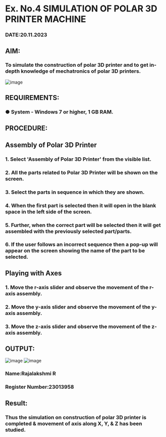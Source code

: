 # Ex. No.4 SIMULATION OF POLAR 3D PRINTER MACHINE

### DATE:20.11.2023
## AIM:
### To simulate the construction of polar 3D printer and to get in-depth knowledge of mechatronics of polar 3D printers.

![image](https://github.com/Sellakumar1987/Ex.-No.-4---SIMULATION-OF-POLAR-3D-PRINTER-MACHINE/assets/113594316/b551f195-9877-49a2-99bb-a9efcfb3381a)

## REQUIREMENTS:
### ●	System - Windows 7 or higher, 1 GB RAM.

## PROCEDURE:

## Assembly of Polar 3D Printer
### 1.	Select 'Assembly of Polar 3D Printer' from the visible list.
### 2.	All the parts related to Polar 3D Printer will be shown on the screen.
### 3.	Select the parts in sequence in which they are shown.
### 4.	When the first part is selected then it will open in the blank space in the left side of the screen.
### 5.	Further, when the correct part will be selected then it will get assembled with the previously selected part/parts.
### 6.	If the user follows an incorrect sequence then a pop-up will appear on the screen showing the name of the part to be selected.

## Playing with Axes
### 1.	Move the r-axis slider and observe the movement of the r-axis assembly.
### 2.	Move the y-axis slider and observe the movement of the y-axis assembly.
### 3.	Move the z-axis slider and observe the movement of the z-axis assembly.

## OUTPUT:
![image](https://github.com/Raji1009/Ex.-No.-4---SIMULATION-OF-POLAR-3D-PRINTER-MACHINE/assets/89059861/f55eac49-1167-420b-ab0d-6c725e299a15)
![image](https://github.com/Raji1009/Ex.-No.-4---SIMULATION-OF-POLAR-3D-PRINTER-MACHINE/assets/89059861/52bdf078-80a0-4ff2-a9ab-8af5d64b2a61)



### Name:Rajalakshmi R
### Register Number:23013958

## Result: 
### Thus the simulation on construction of polar 3D printer is completed & movement of axis along X, Y, & Z has been studied.
